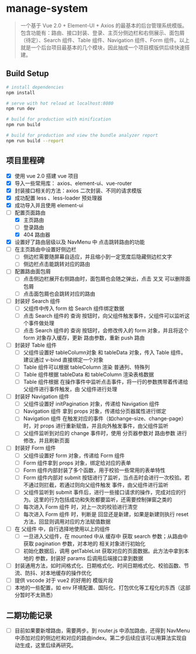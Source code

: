 # manage-system

> 一个基于 Vue 2.0 + Element-UI + Axios 的最基本的后台管理系统模版。包含功能有：路由、接口封装、登录、主页分侧边栏和右侧展示、面包屑（待定）、Search 组件、Table 组件、Navigation 组件、Form 组件。以上就是一个后台项目最基本的几个模块，因此抽成一个项目模版供后续快速搭建。 

## Build Setup

``` bash
# install dependencies
npm install

# serve with hot reload at localhost:8080
npm run dev

# build for production with minification
npm run build

# build for production and view the bundle analyzer report
npm run build --report
```

## 项目里程碑

- [x] 使用 vue 2.0 搭建 vue 项目
- [x] 导入一些常用库： axios、element-ui、vue-router
- [x] 封装接口相关的方法：axios 二次封装、不同的请求模版
- [x] 成功配置 less 、less-loader 预处理器
- [x] 成功导入并且使用 element-ui
- [ ] 配置页面路由
  - [x] 主页路由
  - [ ] 登录路由
  - [x] 404 路由器
- [x] 设置好了路由层级以及 NavMenu 中 点击跳转路由的功能
- [ ] 在主页路由中设置好侧边栏
  - [ ] 侧边栏需要随屏幕自适应，并且缩小到一定宽度后隐藏侧边栏文字
  - [ ] 侧边栏点击能跳转对应的路由
- [ ] 配置路由面包屑
  - [ ] 点击侧边栏展开右侧路由时，面包屑也会随之弹出，点击 叉叉 可以删除面包屑
  - [ ] 点击面包屑也会跳转对应的路由
- [ ] 封装好 Search 组件
  - [ ] 父组件中传入 form 给 Search 组件绑定数据
  - [ ] 点击 Search 组件的 查询 按钮时，向父组件触发事件，父组件可以监听这个事件做处理
  - [ ] 点击 Search 组件的 查询 按钮时，会修改传入的 form 对象，并且将这个 form 对象存入缓存，更新 路由参数，重新 push 路由
- [ ] 封装好 Table 组件
  - [ ] 父组件设置好 tableColumn对象 和 tableData 对象，传入 Table 组件。建议通过 v-bind 直接绑定一个对象
  - [ ] Table 组件可以根据 tableColumn 渲染 普通列、特殊列
  - [ ] Table 组件根据 tableData 和 tableColumn 渲染表格数据
  - [ ] Table 组件根据 在操作事件中监听点击事件，将一行的参数携带着传递给父组件进行事件触发，由 父组件进行处理
- [ ] 封装好 Navigation 组件
  - [ ] 父组件设置好 initPagination 对象，传递给 Navigation 组件
  - [ ] Navigation 组件 拿到 props 对象，传递给分页器属性进行绑定
  - [ ] Navigation 组件 在触发对应的事件（如change-size、change-page）时，对 props 进行重新赋值，并且向外触发事件，由父组件监听
  - [ ] 父组件监听到对应的 change 事件时，使用 分页器参数对 路由参数 进行修改，并且刷新页面
- [ ] 封装好 Form 组件
  - [ ] 父组件设置好 form 对象，传递给 Form 组件
  - [ ] Form 组件拿到 props 对象，绑定给对应的表单
  - [ ] Form 组件内部封装了多个函数，用于校验一些常用的表单特性
  - [ ] Form 组件内部对 submit 按钮进行了监听，当点击时会进行一次校验。若不通过则拦截，若通过则向父组件触发 事件，由父组件进行监听
  - [ ] 父组件监听到 submit 事件后，进行一些接口请求的操作，完成对应的行为。这里的行为包括成功和失败都要监听，还需要控制弹窗之类的
  - [ ] 每次进入 Form 组件 时，对上一次的校验进行清空
  - [ ] 每次进入 Form 组件 时，判断是 回显还是新建，如果是新建则执行 reset 方法，回显则调用对应的方法赋值数据
- [ ] 在 父组件 中，自行选择地使用以上的组件
  - [ ] 一旦进入父组件，在 mounted 中从 缓存中 获取 search 参数；从路由中获取 pagination 参数，对本地的 相关对象进行初始化
  - [ ] 初始化数据后，调用 getTableList 获取对应的页面数据。此方法中拿到本地的 参数，封装好 params 后调用后端接口拿到数据
- [ ] 封装通用方法，如时间格式化、日期格式化、时间日期格式化、校验函数、节流、防抖、对本地缓存的操作优化
- [ ] 提供 vscode 对于 vue2 的好用的 模版片段
- [ ] 本地的一些配置，如 env 环境配置、国际化、打包优化等工程化的东西（这部分暂时不太熟悉）

## 二期功能记录

- [ ] 目前如果要新增路由，需要两步。到 router.js 中添加路由，还得到 NavMenu 中添加对应的侧边栏和对应的路由index。第二步后续应该可以用算法实现自动生成，这里后续再研究。
